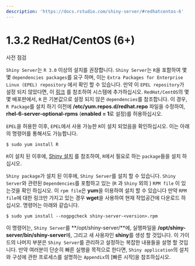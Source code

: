 ```yaml
---
description: 'https://docs.rstudio.com/shiny-server/#redhatcentos-6'
---
```


# 1.3.2 RedHat/CentOS \(6+\)

사전 점검

`Shiny Server`는 `R 3.0` 이상의 설치를 권장합니다. `Shiny Server`는 `R`을 포함하여 몇몇 `dependencies packages`를 요구 하며, 이는 `Extra Packages for Enterprise Linux (EPEL) repository` 에서 확인 할 수 있습니다. 만약 이 `EPEL repository`가  설정 되지 않았다면, 이 [링크](https://fedoraproject.org/wiki/EPEL) 를 참조하여 시스템에 추가하십시오. `RedHat/CentOS`의 몇몇 배포판에서, `R` 은 기본값으로 설정 되지 않은 `dependencies`를 참조합니다. 이 경우, `R Package`를 설치 하기 이전에 **/etc/yum.repos.d/redhat.repo** 파일을 수정하여, **rhel-6-server-optional-rpms** \(**enabled = 1**로 설정\)를 허용하십시오. 

`EPEL`을 허용한 이후, `EPEL`에서 사용 가능한 `R`이 설치 되었음을 확인하십시오. 이는 아래의 명령어를 통해서도 가능합니다. 

```bash
$ sudo yum install R
```

`R`이 설치 된 이후에, [Shiny 설치](https://docs.rstudio.com/shiny-server/#install-shiny) 를 참조하여, `R`에서 필요로 하는 `package`들을 설치 하십시오. 

`Shiny package`가 설치 된 이후에, `Shiny Server`를 설치 할 수 있습니다.  `Shiny Server`와 관련된 `Dependencies`를 포함하고 있는 \(`R` 과 `Shiny` 외의 \) `RPM file` 이 있는것을 확인 하십시오. 이 `rpm file`은 **yum**을 이용하여 설치 할 수 있습니다 만약 `RPM file`에 대한 링크만 가지고 있는 경우 **wget**을 사용하여 현재 작업공간에 다운로드 하십시오. 명령어는 아래와 같습니다.

```text
$ sudo yum install --nogpgcheck shiny-server-<version>.rpm
```

이 명령어는, `Shiny Server`를 **/opt/shiny-server/**에, 실행파일을 **/opt/shiny-server/bin/shiny-server**에, 그리고 새 사용자인 **shiny**를 생성 할 것입니다. 이 가이드의 나머지 부분은 `Shiny Server`를 관리하고 설정하는 복잡한 내용들을 설명 할 것입니다. 만약 여러분이 단순히 빠른 실행을 목적으로 한다면, `Shiny application`의 설치와 구성에 관한 프로세스를 설명하는 `Appendix`의 \[빠른 시작\]을 참조하십시오.  





